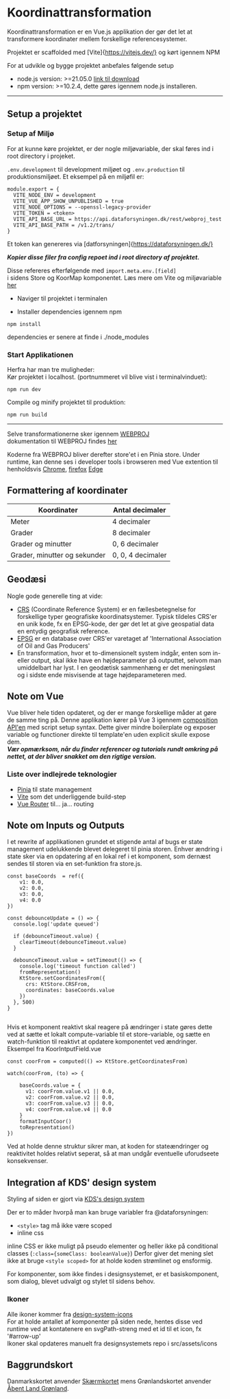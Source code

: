 # Koordinattransformation

Koordinattransformation er en Vue.js applikation der gør det let at transformere koordinater mellem forskellige referencesystemer.

Projektet er scaffolded med [Vite]{https://vitejs.dev/} og kørt igennem NPM

For at udvikle og bygge projektet anbefales følgende setup
- node.js version: >=21.05.0 [link til download](https://nodejs.org/en/)
- npm version: >=10.2.4, dette gøres igennem node.js installeren.

---

## Setup a projektet

### Setup af Miljø
For at kunne køre projektet, er der nogle miljøvariable, der skal føres ind i root directory i projeket.

`.env.development` til development miljøet og
`.env.production` til produktionsmiljøet.
Et eksempel på en miljøfil er:

```
module.export = {
  VITE_NODE_ENV = development
  VITE_VUE_APP_SHOW_UNPUBLISHED = true
  VITE_NODE_OPTIONS = --openssl-legacy-provider
  VITE_TOKEN = <token>
  VITE_API_BASE_URL = https://api.dataforsyningen.dk/rest/webproj_test
  VITE_API_BASE_PATH = /v1.2/trans/
}
```
Et token kan genereres via [datforsyningen]{https://dataforsyningen.dk/}

***Kopier disse filer fra config repoet ind i root directory af projektet.***

Disse refereres efterfølgende med `import.meta.env.[field]` <br> i sidens Store og KoorMap komponentet.
Læs mere om Vite og miljøvariable [her](https://vitejs.dev/guide/env-and-mode.html)


- Naviger til projektet i terminalen <br>

- Installer dependencies igennem npm
```
npm install
```
dependencies er senere at finde i ./node_modules


### Start Applikationen

Herfra har man tre muligheder: <br>
Kør projektet i localhost. (portnummeret vil blive vist i terminalvinduet):
```
npm run dev
```
Compile og minify projektet til produktion:
```
npm run build
```
***

Selve transformationerne sker igennem [WEBPROJ](https://github.com/SDFIdk/WEBPROJ/tree/master) <br>
dokumentation til WEBPROJ findes [her](https://docs.dataforsyningen.dk/#webproj)

Koderne fra WEBPROJ bliver derefter store'et i en Pinia store. Under runtime, kan denne ses i developer tools i browseren med Vue extention til henholdsvis [Chrome](https://chrome.google.com/webstore/detail/vuejs-devtools/nhdogjmejiglipccpnnnanhbledajbpd),
[firefox](https://devtools.vuejs.org/)
[Edge](https://microsoftedge.microsoft.com/addons/detail/vuejs-devtools/olofadcdnkkjdfgjcmjaadnlehnnihnl)


## Formattering af koordinater
| Koordinater                  | Antal decimaler   |
| ---------------------------- | ----------------- |
| Meter                        | 4 decimaler       |
| Grader                       | 8 decimaler       |
| Grader og minutter           | 0, 6 decimaler    |
| Grader, minutter og sekunder | 0, 0, 4 decimaler |


## Geodæsi
Nogle gode generelle ting at vide:
- [CRS](https://en.wikipedia.org/wiki/Spatial_reference_system) (Coordinate Reference System) er en fællesbetegnelse for forskellige typer geografiske koordinatsystemer. Typisk tildeles CRS'er en unik kode, fx en EPSG-kode, der gør det let at give geospatial data en entydig geografisk reference.<br>
- [EPSG](https://epsg.io/) er en database over CRS'er varetaget af 'International Association of Oil and Gas Producers'
- En transformation, hvor et to-dimensionelt system indgår, enten som in- eller output, skal ikke have en højdeparameter på outputtet, selvom man umiddelbart har lyst. I en geodætisk sammenhæng er det meningsløst og i sidste ende misvisende at tage højdeparameteren med.


## Note om Vue
Vue bliver hele tiden opdateret, og der er mange forskellige måder at gøre de samme ting på.
Denne applikation kører på Vue 3 igennem [composition API'en](https://vuejs.org/guide/extras/composition-api-faq.html) med script setup syntax. Dette giver mindre boilerplate og exposer variable og functioner direkte til template'en uden explicit skulle expose dem. <br>
***Vær opmærksom, når du finder referencer og tutorials rundt omkring på nettet, at der bliver snakket om den rigtige version.***
### Liste over indlejrede teknologier
- [Pinia](https://pinia.vuejs.org/) til state management
- [Vite](https://vitejs.dev/) som det underliggende build-step
- [Vue Router](https://router.vuejs.org/) til... ja... routing


## Note om Inputs og Outputs

I et rewrite af applikationen grundet et stigende antal af bugs er state management udelukkende blevet delegeret til
pinia storen. Enhver ændring i state sker via en opdatering af en lokal ref i et komponent, som dernæst sendes til
storen via en set-funktion fra store.js. <br>
```
const baseCoords  = ref({
    v1: 0.0,
    v2: 0.0,
    v3: 0.0,
    v4: 0.0
})

const debounceUpdate = () => {
  console.log('update queued')
  
  if (debounceTimeout.value) {
    clearTimeout(debounceTimeout.value)
  }

  debounceTimeout.value = setTimeout(() => {
    console.log('timeout function called')
    fromRepresentation()
    KtStore.setCoordinatesFrom({
      crs: KtStore.CRSFrom,
      coordinates: baseCoords.value
    })
  }, 500)
}


```


Hvis et komponent reaktivt skal reagere på ændringer i state gøres dette 
ved at sætte et lokalt compute-variable til et store-variable, og sætte en watch-funktion til 
reaktivt at opdatere komponentet ved ændringer.
Eksempel fra KoorIntputField.vue
```
const coorFrom = computed(() => KtStore.getCoordinatesFrom)

watch(coorFrom, (to) => {

    baseCoords.value = {
      v1: coorFrom.value.v1 || 0.0,
      v2: coorFrom.value.v2 || 0.0,
      v3: coorFrom.value.v3 || 0.0,
      v4: coorFrom.value.v4 || 0.0
    }
    formatInputCoor()
    toRepresentation()
})

```
Ved at holde denne struktur sikrer man, at koden for stateændringer og reaktivitet holdes relativt seperat,
så at man undgår eventuelle uforudseete konsekvenser.

## Integration af KDS' design system
Styling af siden er gjort via [KDS's design system](https://github.com/sdfidk/designsystem)

Der er to måder hvorpå man kan bruge variabler fra @dataforsyningen:
- `<style>` tag må ikke være scoped
- inline css

inline CSS er ikke muligt på pseudo elementer og heller ikke på conditional classes (`:class={someClass: booleanValue}`)
Derfor giver det mening slet ikke at bruge `<style scoped>` for at holde koden strømlinet og ensformig.

For komponenter, som ikke findes i designsystemet, er et basiskomponent, som dialog, blevet udvalgt og 
stylet til sidens behov.

### Ikoner
Alle ikoner kommer fra [design-system-icons](https://sdfidk.github.io/design-system-icons/) <br>
For at holde antallet af komponenter på siden nede, hentes disse ved runtime ved at kontatenere en svgPath-streng
med et id til et icon, fx '#arrow-up' <br>
Ikoner skal opdateres manuelt fra designsystemets repo i src/assets/icons

## Baggrundskort
Danmarkskortet anvender [Skærmkortet](https://dataforsyningen.dk/data/962) mens Grønlandskortet anvender [Åbent Land Grønland](https://dataforsyningen.dk/data/4771).
